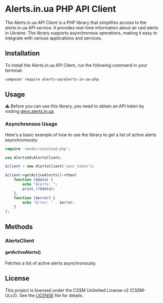 # Alerts.in.ua PHP API Client

The Alerts.in.ua API Client is a PHP library that simplifies access to the alerts.in.ua API service. It provides real-time information about air raid alerts in Ukraine. The library supports asynchronous operations, making it easy to integrate with various applications and services.

## Installation

To install the Alerts.in.ua API Client, run the following command in your terminal:

```bash
composer require alerts-ua/alerts-in-ua-php
```

## Usage

⚠️ Before you can use this library, you need to obtain an API token by visiting [devs.alerts.in.ua](https://devs.alerts.in.ua/).

### Asynchronous Usage

Here's a basic example of how to use the library to get a list of active alerts asynchronously:

```php
require 'vendor/autoload.php';

use AlertsUA\AlertsClient;

$client = new AlertsClient('your_token');

$client->getActiveAlerts()->then(
    function ($data) {
        echo "Alerts: ";
        print_r($data);
    },
    function ($error) {
        echo "Error: " . $error;
    }
);
```

## Methods

### AlertsClient

#### getActiveAlerts()

Fetches a list of active alerts asynchronously.

## License

This project is licensed under the CSSM Unlimited License v2 (CSSM-ULv2). See the [LICENSE](LICENSE) file for details.
